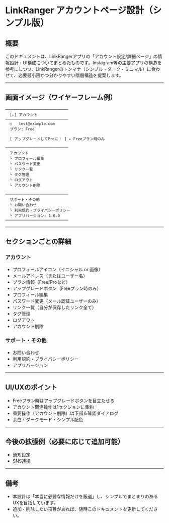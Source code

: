 # LinkRanger アカウントページ設計（シンプル版）

## 概要

このドキュメントは、LinkRangerアプリの「アカウント設定/詳細ページ」の情報設計・UI構成についてまとめたものです。Instagram等の主要アプリの構造を参考にしつつ、LinkRangerのトンマナ（シンプル・ダーク・ミニマル）に合わせて、必要最小限かつ分かりやすい階層構造を提案します。

---

## 画面イメージ（ワイヤーフレーム例）

```
────────────────────────────
  [←] アカウント
────────────────────────────
  ○   test@example.com
  プラン: Free

  [ アップグレードしてProに！ ] ← Freeプラン時のみ

────────────────────────────
  アカウント
  └ プロフィール編集
  └ パスワード変更
  └ リンク一覧
  └ タグ管理
  └ ログアウト
  └ アカウント削除

────────────────────────────
  サポート・その他
  └ お問い合わせ
  └ 利用規約・プライバシーポリシー
  └ アプリバージョン: 1.0.0
────────────────────────────
```

---

## セクションごとの詳細

### アカウント
- プロフィールアイコン（イニシャル or 画像）
- メールアドレス（またはユーザー名）
- プラン情報（Free/Proなど）
- アップグレードボタン（Freeプラン時のみ）
- プロフィール編集
- パスワード変更（メール認証ユーザーのみ）
- リンク一覧（自分が保存したリンク全て）
- タグ管理
- ログアウト
- アカウント削除

### サポート・その他
- お問い合わせ
- 利用規約・プライバシーポリシー
- アプリバージョン

---

## UI/UXのポイント
- Freeプラン時はアップグレードボタンを目立たせる
- アカウント関連操作は1セクションに集約
- 重要操作（アカウント削除）は下部＆確認ダイアログ
- 余白・ダークモード・シンプル配色

---

## 今後の拡張例（必要に応じて追加可能）
- 通知設定
- SNS連携

---

## 備考
- 本設計は「本当に必要な情報だけを厳選」し、シンプルでまとまりのあるUXを目指しています。
- 追加・削除したい項目があれば、随時このドキュメントを更新してください。 